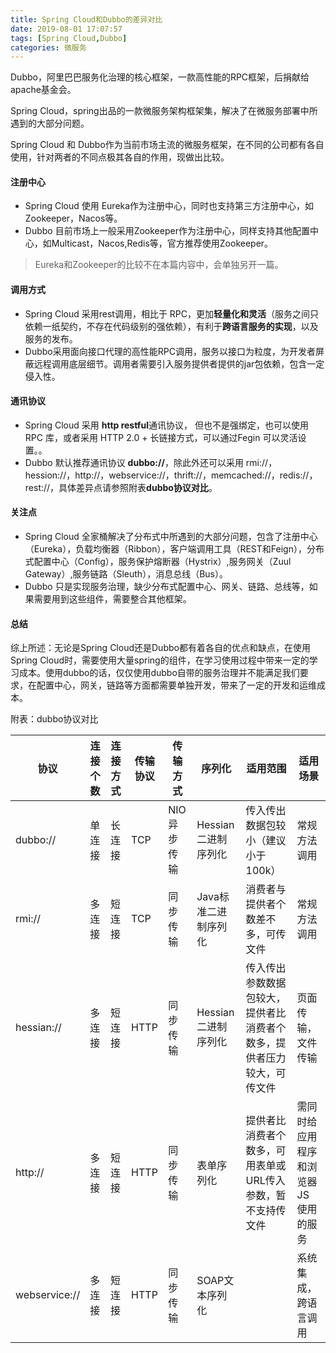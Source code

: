 ```yaml
---
title: Spring Cloud和Dubbo的差异对比
date: 2019-08-01 17:07:57
tags: [Spring Cloud,Dubbo]
categories: 微服务
---
```

Dubbo，阿里巴巴服务化治理的核心框架，一款高性能的RPC框架，后捐献给apache基金会。

Spring Cloud，spring出品的一款微服务架构框架集，解决了在微服务部署中所遇到的大部分问题。

Spring Cloud 和 Dubbo作为当前市场主流的微服务框架，在不同的公司都有各自使用，针对两者的不同点极其各自的作用，现做出比较。

<!-- more -->
#### 注册中心

- Spring Cloud 使用 Eureka作为注册中心，同时也支持第三方注册中心，如Zookeeper，Nacos等。
- Dubbo 目前市场上一般采用Zookeeper作为注册中心，同样支持其他配置中心，如Multicast，Nacos,Redis等，官方推荐使用Zookeeper。

> Eureka和Zookeeper的比较不在本篇内容中，会单独另开一篇。

#### 调用方式

- Spring Cloud 采用rest调用，相比于 RPC，更加**轻量化和灵活**（服务之间只依赖一纸契约，不存在代码级别的强依赖），有利于**跨语言服务的实现**，以及服务的发布。
- Dubbo采用面向接口代理的高性能RPC调用，服务以接口为粒度，为开发者屏蔽远程调用底层细节。调用者需要引入服务提供者提供的jar包依赖，包含一定侵入性。

#### 通讯协议

- Spring Cloud 采用 **http restful**通讯协议， 但也不是强绑定，也可以使用 RPC 库，或者采用 HTTP 2.0 + 长链接方式，可以通过Fegin 可以灵活设置。。
- Dubbo 默认推荐通讯协议 **dubbo://**，除此外还可以采用 rmi://，hession://，http://，webservice://，thrift://，memcached://，redis://，rest://，具体差异点请参照附表**dubbo协议对比**。

#### 关注点

- Spring Cloud 全家桶解决了分布式中所遇到的大部分问题，包含了注册中心（Eureka），负载均衡器（Ribbon），客户端调用工具（REST和Feign），分布式配置中心（Config），服务保护熔断器（Hystrix）,服务网关（Zuul Gateway）,服务链路（Sleuth），消息总线（Bus）。
- Dubbo 只是实现服务治理，缺少分布式配置中心、网关、链路、总线等，如果需要用到这些组件，需要整合其他框架。

#### 总结

综上所述：无论是Spring  Cloud还是Dubbo都有着各自的优点和缺点，在使用Spring Cloud时，需要使用大量spring的组件，在学习使用过程中带来一定的学习成本。使用dubbo的话，仅仅使用dubbo自带的服务治理并不能满足我们要求，在配置中心，网关，链路等方面都需要单独开发，带来了一定的开发和运维成本。



附表：dubbo协议对比

| 协议          | 连接个数 | 连接方式 | 传输协议 | 传输方式    | 序列化               | 适用范围                                                     | 适用场景                               |
| ------------- | -------- | -------- | -------- | ----------- | -------------------- | ------------------------------------------------------------ | -------------------------------------- |
| dubbo://      | 单连接   | 长连接   | TCP      | NIO异步传输 | Hessian二进制序列化  | 传入传出数据包较小（建议小于100k）                           | 常规方法调用                           |
| rmi://        | 多连接   | 短连接   | TCP      | 同步传输    | Java标准二进制序列化 | 消费者与提供者个数差不多，可传文件                           | 常规方法调用                           |
| hessian://    | 多连接   | 短连接   | HTTP     | 同步传输    | Hessian二进制序列化  | 传入传出参数数据包较大，提供者比消费者个数多，提供者压力较大，可传文件 | 页面传输，文件传输                     |
| http://       | 多连接   | 短连接   | HTTP     | 同步传输    | 表单序列化           | 提供者比消费者个数多，可用表单或URL传入参数，暂不支持传文件  | 需同时给应用程序和浏览器 JS 使用的服务 |
| webservice:// | 多连接   | 短连接   | HTTP     | 同步传输    | SOAP文本序列化       |                                                              | 系统集成，跨语言调用                   |